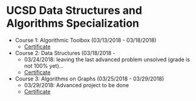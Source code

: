 # UCSD Data Structures and Algorithms Specialization
- Course 1: Algorithmic Toolbox (03/13/2018 - 03/18/2018)
    - [Certificate](https://www.coursera.org/account/accomplishments/records/EBLEXY77BQYK)
- Course 2: Data Structures (03/18/2018 - 
    - 03/24/2018: leaving the last advanced problem unsolved (grade is not 100% yet)...
    - [Certificate](https://www.coursera.org/account/accomplishments/certificate/WAFE3AQ39GXQ)
- Course 3: Algorithms on Graphs (03/25/2018 - 03/29/2018)
    - 03/29/2018: Advanced project to be done
    - [Certificate](https://www.coursera.org/account/accomplishments/records/FA9KVU3Q5VUQ)
